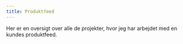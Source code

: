 ```yaml
---
title: Produktfeed
---
```

Her er en oversigt over alle de projekter, hvor jeg har arbejdet med en kundes produktfeed.